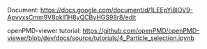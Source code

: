 Document: https://docs.google.com/document/d/1LEEpYi8lOV9-ApvyxsCmm9V8pkIl1H8yQCByHGS98r8/edit

openPMD-viewer tutorial: https://github.com/openPMD/openPMD-viewer/blob/dev/docs/source/tutorials/4_Particle_selection.ipynb
